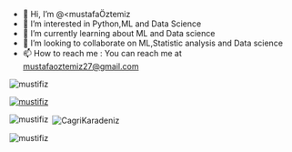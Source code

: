 - 👋 Hi, I’m @<mustafaÖztemiz
- 👀 I’m interested in Python,ML and Data Science
- 🌱 I’m currently learning about ML and Data science
- 💞️ I’m looking to collaborate on ML,Statistic analysis and Data science
- 📫 How to reach me : You can reach me at mustafaoztemiz27@gmail.com

<p align="left"> <img src="https://komarev.com/ghpvc/?username=CagriKaradeniz&label=Profile%20views&color=0e75b6&style=flat" alt="mustifiz" /> </p>

<p align="left"> <a href="https://github.com/ryo-ma/github-profile-trophy"><img src="https://github.com/mustifiz" alt="mustifiz" /></a> </p>

<p><img align="left" src="https://github-readme-stats.vercel.app/api/top-langs?username=mustifiz&show_icons=true&locale=en&layout=compact" alt="mustifiz" /></p>

<p>&nbsp;<img align="center" src="https://github-readme-stats.vercel.app/api?username=mustifiz&show_icons=true&locale=en" alt="CagriKaradeniz" /></p>

<p><img align="center" src="https://github-readme-streak-stats.herokuapp.com/?user=mustifiz&" alt="mustifiz" /></p>

<!---
mustifiz is a ✨ special ✨ repository because its `README.md` (this file) appears on your GitHub profile.
You can click the Preview link to take a look at your changes.
--->
